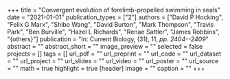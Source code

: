 +++
title = "Convergent evolution of forelimb-propelled swimming in seals"
date = "2021-01-01"
publication_types = ["2"]
authors = ["David P Hocking", "Felix G Marx", "Shibo Wang", "David Burton", "Mark Thompson", "Travis Park", "Ben Burville", "Hazel L Richards", "Renae Sattler", "James Robbins", "{others}"]
publication = "In: Current Biology, (31), 11, _pp. 2404--2409_"
abstract = ""
abstract_short = ""
image_preview = ""
selected = false
projects = []
tags = []
url_pdf = ""
url_preprint = ""
url_code = ""
url_dataset = ""
url_project = ""
url_slides = ""
url_video = ""
url_poster = ""
url_source = ""
math = true
highlight = true
[header]
image = ""
caption = ""
+++
